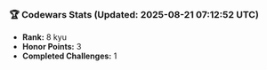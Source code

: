 ### 🏆 Codewars Stats (Updated: 2025-08-21 07:12:52 UTC)

- **Rank:** 8 kyu
- **Honor Points:** 3
- **Completed Challenges:** 1
